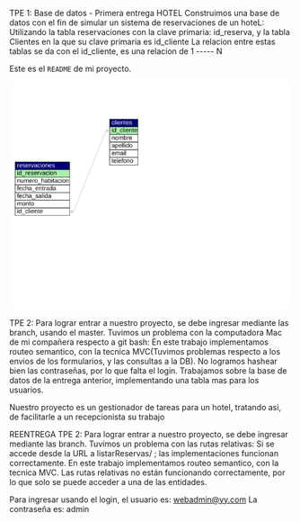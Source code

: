 TPE 1: Base de datos - Primera entrega
HOTEL
Construimos una base de datos con el fin de simular un sistema de reservaciones de un hoteL: Utilizando la tabla reservaciones con la clave primaria: 
id_reserva, y la tabla Clientes en la que su clave primaria es id_cliente
La relacion entre estas tablas se da con el id_cliente, es una relacion de 1 ----- N

Este es el `README` de mi proyecto.

![diagrama](https://github.com/julim0908/database-web2-hotel/blob/main/hotel_tandil.svg)


TPE 2: Para lograr entrar a nuestro proyecto, se debe ingresar mediante las branch, usando el master. Tuvimos un problema con la computadora Mac de mi compañera respecto a git bash:
En este trabajo implementamos routeo semantico, con la tecnica MVC(Tuvimos problemas respecto a los envios de los formularios, y las consultas a la DB). No logramos hashear bien las contraseñas, por lo que falta el login. 
Trabajamos sobre la base de datos de la entrega anterior, implementando una tabla mas para los usuarios.

Nuestro proyecto es un gestionador de tareas para un hotel, tratando asi, de facilitarle a un recepcionista su trabajo

REENTREGA TPE 2: Para lograr entrar a nuestro proyecto, se debe ingresar mediante las branch. Tuvimos un problema con las rutas relativas:
Si se accede desde la URL a listarReservas/ ; las implementaciones funcionan correctamente. 
En este trabajo implementamos routeo semantico, con la tecnica MVC. Las rutas relativas no están funcionando correctamente, por lo que solo se puede acceder a una de las entidades.

Para ingresar usando el login, el usuario es:
webadmin@yy.com
La contraseña es:
admin


